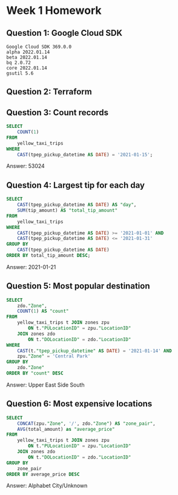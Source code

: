 # Week 1 Homework

## Question 1: Google Cloud SDK
```ssh
Google Cloud SDK 369.0.0
alpha 2022.01.14
beta 2022.01.14
bq 2.0.72
core 2022.01.14
gsutil 5.6
```

## Question 2: Terraform


## Question 3: Count records
```sql
SELECT
	COUNT(1)
FROM
	yellow_taxi_trips
WHERE
	CAST(tpep_pickup_datetime AS DATE) = '2021-01-15';
```
Answer: 53024

## Question 4: Largest tip for each day
```sql
SELECT
    CAST(tpep_pickup_datetime AS DATE) AS "day",
    SUM(tip_amount) AS "total_tip_amount"
FROM
    yellow_taxi_trips
WHERE
	CAST(tpep_pickup_datetime AS DATE) >= '2021-01-01' AND
	CAST(tpep_pickup_datetime AS DATE) <= '2021-01-31'
GROUP BY
    CAST(tpep_pickup_datetime AS DATE)
ORDER BY total_tip_amount DESC;
```
Answer: 2021-01-21

## Question 5: Most popular destination
```sql
SELECT
	zdo."Zone",
	COUNT(1) AS "count"
FROM
	yellow_taxi_trips t JOIN zones zpu
		ON t."PULocationID" = zpu."LocationID"
	JOIN zones zdo
		ON t."DOLocationID" = zdo."LocationID"
WHERE
	CAST(t."tpep_pickup_datetime" AS DATE) = '2021-01-14' AND
	zpu."Zone" = 'Central Park'
GROUP BY
	zdo."Zone"
ORDER BY "count" DESC
```
Answer: Upper East Side South

## Question 6: Most expensive locations
```sql
SELECT
	CONCAT(zpu."Zone", '/', zdo."Zone") AS "zone_pair",
	AVG(total_amount) as "average_price"
FROM
	yellow_taxi_trips t JOIN zones zpu
		ON t."PULocationID" = zpu."LocationID"
	JOIN zones zdo
		ON t."DOLocationID" = zdo."LocationID"
GROUP BY
	zone_pair
ORDER BY average_price DESC
```
Answer: Alphabet City/Unknown